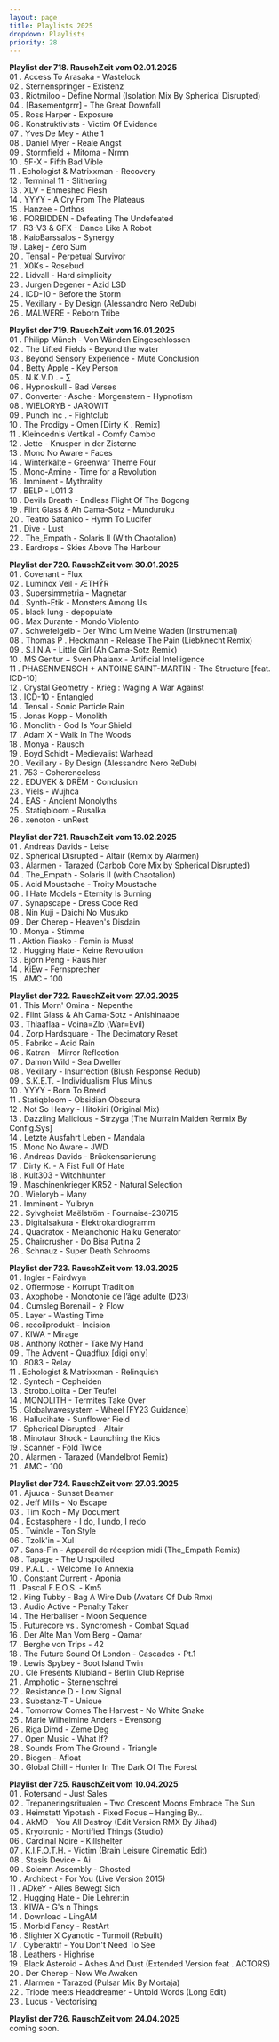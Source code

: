 ```yaml
---
layout: page
title: Playlists 2025
dropdown: Playlists
priority: 28
---
```


<p><a name="rzpl718"></a> <strong>Playlist der 718. RauschZeit vom 02.01.2025</strong><br />
01 . Access To Arasaka - Wastelock<br />
02 . Sternenspringer - Existenz<br />
03 . Riotmiloo - Define Normal (Isolation Mix By Spherical Disrupted)<br />
04 . [Basementgrrr] - The Great Downfall<br />
05 . Ross Harper - Exposure<br />
06 . Konstruktivists - Victim Of Evidence<br />
07 . Yves De Mey - Athe 1<br />
08 . Daniel Myer - Reale Angst<br />
09 . Stormfield + Mitoma - Nrmn<br />
10 . 5F-X - Fifth Bad Vible<br />
11 . Echologist & Matrixxman - Recovery<br />
12 . Terminal 11 - Slithering<br />
13 . XLV - Enmeshed Flesh<br />
14 . YYYY - A Cry From The Plateaus<br />
15 . Hanzee - Orthos<br />
16 . FORBIDDEN - Defeating The Undefeated<br />
17 . R3-V3 & GFX - Dance Like A Robot<br />
18 . KaioBarssalos - Synergy<br />
19 . Lakej - Zero Sum<br />
20 . Tensal - Perpetual Survivor<br />
21 . X0Ks - Rosebud<br />
22 . Lidvall - Hard simplicity<br />
23 . Jurgen Degener - Azid LSD<br />
24 . ICD-10 - Before the Storm<br />
25 . Vexillary - By Design (Alessandro Nero ReDub)<br />
26 . MALWERE - Reborn Tribe<br />
</p>
<p><a name="rzpl719"></a> <strong>Playlist der 719. RauschZeit vom 16.01.2025</strong><br />
01 . Philipp Münch - Von Wänden Eingeschlossen<br />
02 . The Lifted Fields - Beyond the water<br />
03 . Beyond Sensory Experience - Mute Conclusion<br />
04 . Betty Apple - Key Person<br />
05 . N.K.V.D . - ∑<br />
06 . Hypnoskull - Bad Verses<br />
07 . Converter · Asche · Morgenstern - Hypnotism<br />
08 . WIELORYB - JAROWIT<br />
09 . Punch Inc . - Fightclub<br />
10 . The Prodigy - Omen [Dirty K . Remix]<br />
11 . Kleinoednis Vertikal - Comfy Cambo<br />
12 . Jette - Knusper in der Zisterne<br />
13 . Mono No Aware - Faces<br />
14 . Winterkälte - Greenwar Theme Four<br />
15 . Mono-Amine - Time for a Revolution<br />
16 . Imminent - Mythrality<br />
17 . BELP - L011 3<br />
18 . Devils Breath - Endless Flight Of The Bogong<br />
19 . Flint Glass & Ah Cama-Sotz - Munduruku<br />
20 . Teatro Satanico - Hymn To Lucifer<br />
21 . Dive - Lust<br />
22 . The_Empath - Solaris II (With Chaotalion)<br />
23 . Eardrops - Skies Above The Harbour<br />
</p>
<p><a name="rzpl720"></a> <strong>Playlist der 720. RauschZeit vom 30.01.2025</strong><br />
01 . Covenant - Flux<br />
02 . Luminox Veil  - ÆTHÝR<br />
03 . Supersimmetria - Magnetar<br />
04 . Synth-Etik - Monsters Among Us<br />
05 . black lung - depopulate<br />
06 . Max Durante - Mondo Violento<br />
07 . Schwefelgelb - Der Wind Um Meine Waden (Instrumental)<br />
08 . Thomas P . Heckmann - Release The Pain (Liebknecht Remix)<br />
09 . S.I.N.A - Little Girl (Ah Cama-Sotz Remix)<br />
10 . MS Gentur + Sven Phalanx - Artificial Intelligence<br />
11 . PHASENMENSCH + ANTOINE SAINT-MARTIN - The Structure [feat. ICD-10]<br />
12 . Crystal Geometry - Krieg : Waging A War Against<br />
13 . ICD-10 - Entangled<br />
14 . Tensal - Sonic Particle Rain<br />
15 . Jonas Kopp - Monolith<br />
16 . Monolith - God Is Your Shield<br />
17 . Adam X - Walk In The Woods<br />
18 . Monya - Rausch<br />
19 . Boyd Schidt - Medievalist Warhead<br />
20 . Vexillary - By Design (Alessandro Nero ReDub)<br />
21 . 753 - Coherenceless<br />
22 . EDUVEK & DRËM - Conclusion<br />
23 . Viels - Wujhca<br />
24 . EAS - Ancient Monolyths<br />
25 . Statiqbloom - Rusalka<br />
26 . xenoton - unRest<br />
</p>
<p><a name="rzpl721"></a> <strong>Playlist der 721. RauschZeit vom 13.02.2025</strong><br />
01 . Andreas Davids - Leise<br />
02 . Spherical Disrupted - Altair (Remix by Alarmen)<br />
03 . Alarmen - Tarazed (Carbob Core Mix by Spherical Disrupted)<br />
04 . The_Empath - Solaris II (with Chaotalion)<br />
05 . Acid Moustache - Troity Moustache<br />
06 . I Hate Models - Eternity Is Burning<br />
07 . Synapscape - Dress Code Red<br />
08 . Nin Kuji - Daichi No Musuko<br />
09 . Der Cherep - Heaven's Disdain<br />
10 . Monya - Stimme<br />
11 . Aktion Fiasko - Femin is Muss!<br />
12 . Hugging Hate - Keine Revolution<br />
13 . Björn Peng - Raus hier<br />
14 . KiEw - Fernsprecher<br />
15 . AMC - 100<br />
</p>
<p><a name="rzpl722"></a> <strong>Playlist der 722. RauschZeit vom 27.02.2025</strong><br />
01 . This Morn' Omina - Nepenthe<br />
02 . Flint Glass & Ah Cama-Sotz - Anishinaabe<br />
03 . Thlaaflaa - Voina=Zlo (War=Evil)<br />
04 . Zorp Hardsquare - The Decimatory Reset<br />
05 . Fabrikc - Acid Rain<br />
06 . Katran - Mirror Reflection<br />
07 . Damon Wild - Sea Dweller<br />
08 . Vexillary - Insurrection (Blush Response Redub)<br />
09 . S.K.E.T. - Individualism Plus Minus<br />
10 . YYYY - Born To Breed<br />
11 . Statiqbloom - Obsidian Obscura<br />
12 . Not So Heavy - Hitokiri (Original Mix)<br />
13 . Dazzling Malicious - Strzyga [The Murrain Maiden Rermix By Config.Sys]<br />
14 . Letzte Ausfahrt Leben - Mandala<br />
15 . Mono No Aware - JWD<br />
16 . Andreas Davids - Brückensanierung<br />
17 . Dirty K. - A Fist Full Of Hate<br />
18 . Kult303 - Witchhunter<br />
19 . Maschinenkrieger KR52 - Natural Selection<br />
20 . Wieloryb - Many<br />
21 . Imminent - Yulbryn<br />
22 . Sylvgheist Maëlström - Fournaise-230715<br />
23 . Digitalsakura - Elektrokardiogramm<br />
24 . Quadratox - Melanchonic Haiku Generator<br />
25 . Chaircrusher - Do Bisa Putina 2<br />
26 . Schnauz - Super Death Schrooms<br />
</p>
<p><a name="rzpl723"></a> <strong>Playlist der 723. RauschZeit vom 13.03.2025</strong><br />
01 . Ingler - Fairdwyn<br />
02 . Offermose - Korrupt Tradition<br />
03 . Axophobe - Monotonie de l’âge adulte (D23)<br />
04 . Cumsleg Borenail - ⚴ Flow<br />
05 . Layer - Wasting Time<br />
06 . recoilprodukt - Incision<br />
07 . KIWA - Mirage<br />
08 . Anthony Rother - Take My Hand<br />
09 . The Advent - Quadflux [digi only]<br />
10 . 8083 - Relay<br />
11 . Echologist & Matrixxman - Relinquish<br />
12 . Syntech - Cepheiden<br />
13 . Strobo.Lolita - Der Teufel<br />
14 . MONOLITH - Termites Take Over<br />
15 . Globalwavesystem - Wheel [FY23 Guidance]<br />
16 . Hallucihate - Sunflower Field<br />
17 . Spherical Disrupted - Altair<br />
18 . Minotaur Shock - Launching the Kids<br />
19 . Scanner - Fold Twice<br />
20 . Alarmen - Tarazed (Mandelbrot Remix)<br />
21 . AMC - 100<br />
</p>
<p><a name="rzpl724"></a> <strong>Playlist der 724. RauschZeit vom 27.03.2025</strong><br />
01 . Ajuuca - Sunset Beamer<br />
02 . Jeff Mills - No Escape<br />
03 . Tim Koch - My Document<br />
04 . Ecstasphere - I do, I undo, I redo<br />
05 . Twinkle - Ton Style<br />
06 . Tzolk'in - Xul<br />
07 . Sans-Fin - Appareil de réception midi (The_Empath Remix)<br />
08 . Tapage - The Unspoiled<br />
09 . P.A.L . - Welcome To Annexia<br />
10 . Constant Current - Aponia<br />
11 . Pascal F.E.O.S. - Km5<br />
12 . King Tubby - Bag A Wire Dub (Avatars Of Dub Rmx)<br />
13 . Audio Active - Penalty Taker<br />
14 . The Herbaliser - Moon Sequence<br />
15 . Futurecore vs . Syncromesh - Combat Squad<br />
16 . Der Alte Man Vom Berg - Qamar<br />
17 . Berghe von Trips - 42<br />
18 . The Future Sound Of London - Cascades • Pt.1<br />
19 . Lewis Spybey - Boot Island Twin<br />
20 . Clé Presents Klubland - Berlin Club Reprise<br />
21 . Amphotic - Sternenschrei<br />
22 . Resistance D - Low Signal<br />
23 . Substanz-T - Unique<br />
24 . Tomorrow Comes The Harvest - No White Snake<br />
25 . Marie Wilhelmine Anders - Evensong<br />
26 . Riga Dimd - Zeme Deg<br />
27 . Open Music - What If?<br />
28 . Sounds From The Ground - Triangle<br />
29 . Biogen - Afloat<br />
30 . Global Chill - Hunter In The Dark Of The Forest<br />
</p>
<p><a name="rzpl725"></a> <strong>Playlist der 725. RauschZeit vom 10.04.2025</strong><br />
01 . Rotersand - Just Sales<br />
02 . Trepaneringsritualen - Two Crescent Moons Embrace The Sun<br />
03 . Heimstatt Yipotash - Fixed Focus – Hanging By...<br />
04 . AkMD - You All Destroy (Edit Version RMX By Jihad)<br />
05 . Kryotronic - Mortified Things (Studio)<br />
06 . Cardinal Noire - Killshelter<br />
07 . K.I.F.O.T.H. - Victim (Brain Leisure Cinematic Edit)<br />
08 . Stasis Device - Ai<br />
09 . Solemn Assembly - Ghosted<br />
10 . Architect - For You (Live Version 2015)<br />
11 . ADkeY - Alles Bewegt Sich<br />
12 . Hugging Hate - Die Lehrer:in<br />
13 . KIWA - G's n Things<br />
14 . Download - LingAM<br />
15 . Morbid Fancy - RestArt<br />
16 . Slighter X Cyanotic - Turmoil (Rebuilt)<br />
17 . Cyberaktif - You Don't Need To See<br />
18 . Leathers - Highrise<br />
19 . Black Asteroid - Ashes And Dust (Extended Version feat . ACTORS)<br />
20 . Der Cherep - Now We Awaken<br />
21 . Alarmen - Tarazed (Pulsar Mix By Mortaja)<br />
22 . Triode meets Headdreamer - Untold Words (Long Edit)<br />
23 . Lucus - Vectorising<br />
</p>
<p><a name="rzpl726"></a> <strong>Playlist der 726. RauschZeit vom 24.04.2025</strong><br />
coming soon.
</p>